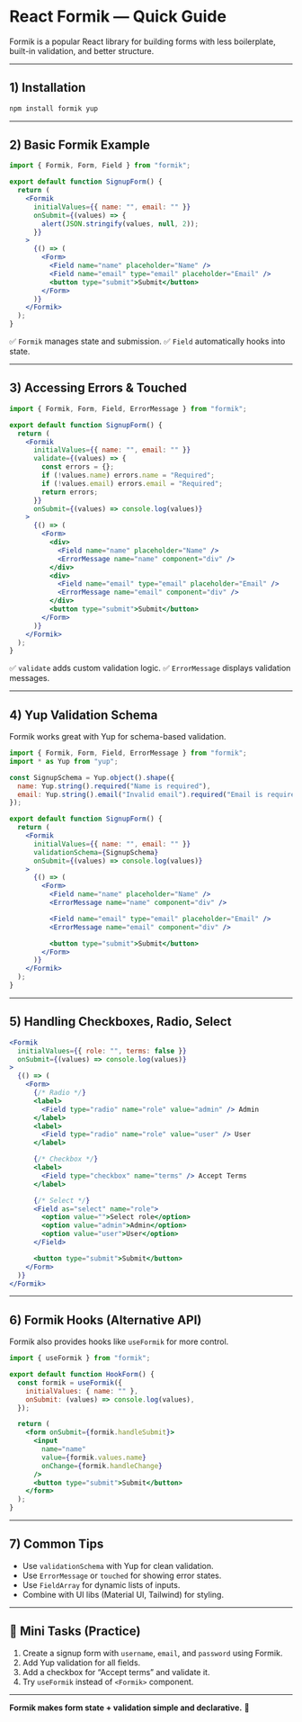 # React Formik — Quick Guide

Formik is a popular React library for building forms with less boilerplate, built-in validation, and better structure.

---

## 1) Installation

```bash
npm install formik yup
```

---

## 2) Basic Formik Example

```jsx
import { Formik, Form, Field } from "formik";

export default function SignupForm() {
  return (
    <Formik
      initialValues={{ name: "", email: "" }}
      onSubmit={(values) => {
        alert(JSON.stringify(values, null, 2));
      }}
    >
      {() => (
        <Form>
          <Field name="name" placeholder="Name" />
          <Field name="email" type="email" placeholder="Email" />
          <button type="submit">Submit</button>
        </Form>
      )}
    </Formik>
  );
}
```

✅ `Formik` manages state and submission.
✅ `Field` automatically hooks into state.

---

## 3) Accessing Errors & Touched

```jsx
import { Formik, Form, Field, ErrorMessage } from "formik";

export default function SignupForm() {
  return (
    <Formik
      initialValues={{ name: "", email: "" }}
      validate={(values) => {
        const errors = {};
        if (!values.name) errors.name = "Required";
        if (!values.email) errors.email = "Required";
        return errors;
      }}
      onSubmit={(values) => console.log(values)}
    >
      {() => (
        <Form>
          <div>
            <Field name="name" placeholder="Name" />
            <ErrorMessage name="name" component="div" />
          </div>
          <div>
            <Field name="email" type="email" placeholder="Email" />
            <ErrorMessage name="email" component="div" />
          </div>
          <button type="submit">Submit</button>
        </Form>
      )}
    </Formik>
  );
}
```

✅ `validate` adds custom validation logic.
✅ `ErrorMessage` displays validation messages.

---

## 4) Yup Validation Schema

Formik works great with Yup for schema-based validation.

```jsx
import { Formik, Form, Field, ErrorMessage } from "formik";
import * as Yup from "yup";

const SignupSchema = Yup.object().shape({
  name: Yup.string().required("Name is required"),
  email: Yup.string().email("Invalid email").required("Email is required"),
});

export default function SignupForm() {
  return (
    <Formik
      initialValues={{ name: "", email: "" }}
      validationSchema={SignupSchema}
      onSubmit={(values) => console.log(values)}
    >
      {() => (
        <Form>
          <Field name="name" placeholder="Name" />
          <ErrorMessage name="name" component="div" />

          <Field name="email" type="email" placeholder="Email" />
          <ErrorMessage name="email" component="div" />

          <button type="submit">Submit</button>
        </Form>
      )}
    </Formik>
  );
}
```

---

## 5) Handling Checkboxes, Radio, Select

```jsx
<Formik
  initialValues={{ role: "", terms: false }}
  onSubmit={(values) => console.log(values)}
>
  {() => (
    <Form>
      {/* Radio */}
      <label>
        <Field type="radio" name="role" value="admin" /> Admin
      </label>
      <label>
        <Field type="radio" name="role" value="user" /> User
      </label>

      {/* Checkbox */}
      <label>
        <Field type="checkbox" name="terms" /> Accept Terms
      </label>

      {/* Select */}
      <Field as="select" name="role">
        <option value="">Select role</option>
        <option value="admin">Admin</option>
        <option value="user">User</option>
      </Field>

      <button type="submit">Submit</button>
    </Form>
  )}
</Formik>
```

---

## 6) Formik Hooks (Alternative API)

Formik also provides hooks like `useFormik` for more control.

```jsx
import { useFormik } from "formik";

export default function HookForm() {
  const formik = useFormik({
    initialValues: { name: "" },
    onSubmit: (values) => console.log(values),
  });

  return (
    <form onSubmit={formik.handleSubmit}>
      <input
        name="name"
        value={formik.values.name}
        onChange={formik.handleChange}
      />
      <button type="submit">Submit</button>
    </form>
  );
}
```

---

## 7) Common Tips

* Use `validationSchema` with Yup for clean validation.
* Use `ErrorMessage` or `touched` for showing error states.
* Use `FieldArray` for dynamic lists of inputs.
* Combine with UI libs (Material UI, Tailwind) for styling.

---

## 🚀 Mini Tasks (Practice)

1. Create a signup form with `username`, `email`, and `password` using Formik.
2. Add Yup validation for all fields.
3. Add a checkbox for “Accept terms” and validate it.
4. Try `useFormik` instead of `<Formik>` component.

---

**Formik makes form state + validation simple and declarative.** 🎉
